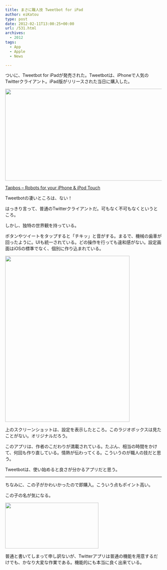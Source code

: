```yaml
---
title: まさに職人技 Tweetbot for iPad
author: eiKatou
type: post
date: 2012-02-11T13:00:25+00:00
url: /531.html
archives:
  - 2012
tags:
  - App
  - Apple
  - News

---
```

ついに、Tweetbot for iPadが発売された。Tweetbotは、iPhoneで人気のTwitterクライアント。iPad版がリリースされた当日に購入した。

[<img src="/uploads/2012/02/201202_tweetbot_sitess.jpg" alt="" title="201202_tweetbot_sitess" width="600" height="295" class="alignnone size-full wp-image-541" srcset="/uploads/2012/02/201202_tweetbot_sitess.jpg 600w, /uploads/2012/02/201202_tweetbot_sitess-300x147.jpg 300w, /uploads/2012/02/201202_tweetbot_sitess-500x245.jpg 500w" sizes="(max-width: 600px) 100vw, 600px" />][1]
  
[Tapbos &#8211; Robots for your iPhone & iPod Touch][1]

Tweetbotの凄いところは、ない！
  
はっきり言って、普通のTwitterクライアントだ。可もなく不可もなくというところ。

しかし、独特の世界観を持っている。

<!--more-->

ボタンやツイートをタップすると「チキッ」と音がする。まるで、機械の歯車が回ったように。UIも統一されている。どの操作を行っても違和感がない。設定画面はiOSの標準でなく、個別に作り込まれている。

[<img src="/uploads/2012/02/201202_tweetbot_ss2.jpg" alt="" title="201202_tweetbot_ss2" width="400" height="533" class="alignnone size-full wp-image-546" srcset="/uploads/2012/02/201202_tweetbot_ss2.jpg 400w, /uploads/2012/02/201202_tweetbot_ss2-225x300.jpg 225w" sizes="(max-width: 400px) 100vw, 400px" />][2]

上のスクリーンショットは、設定を表示したところ。このラジオボックスは見たことがない。オリジナルだろう。

このアプリは、作者のこだわりが満載されている。たぶん、相当の時間をかけて、何回も作り直している。情熱が伝わってくる。こういうのが職人の技だと思う。

Tweetbotは、使い始めると良さが分かるアプリだと思う。

* * *

ちなみに、この子がかわいかったので即購入。こういう点もポイント高い。
  
この子の名が気になる。

[<img src="/uploads/2012/02/201202_tweetbot_sitess-300x147.jpg" alt="" title="201202_tweetbot_sitess" width="300" height="147" class="alignnone size-medium wp-image-541" srcset="/uploads/2012/02/201202_tweetbot_sitess-300x147.jpg 300w, /uploads/2012/02/201202_tweetbot_sitess-500x245.jpg 500w, /uploads/2012/02/201202_tweetbot_sitess.jpg 600w" sizes="(max-width: 300px) 100vw, 300px" />][3]

普通と書いてしまって申し訳ないが、Twitterアプリは普通の機能を用意するだけでも、かなり大変な作業である。機能的にも本当に良く出来ている。

 [1]: http://tapbots.com/
 [2]: /uploads/2012/02/201202_tweetbot_ss2.jpg
 [3]: /uploads/2012/02/201202_tweetbot_sitess.jpg

